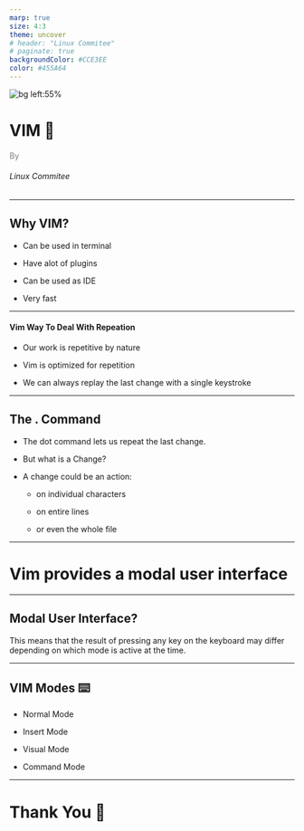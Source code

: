 ```yaml
---
marp: true
size: 4:3
theme: uncover
# header: "Linux Commitee"
# paginate: true
backgroundColor: #CCE3EE
color: #455A64
---
```


![bg left:55%](./imgs/tux.png)

# <!--fit--> VIM :rocket:

<span style="color:grey"><span>By</span><br><h6>Linux Commitee</h6>

---

## Why VIM?

- Can be used in terminal

- Have alot of plugins

- Can be used as IDE

- Very fast

---

#### Vim Way To Deal With Repeation

- Our work is repetitive by nature

- Vim is optimized for repetition

- We can always replay the last change with a single keystroke

---

## The . Command

- The dot command lets us repeat the last change.

- But what is a Change?

- A change could be an action:

  - on individual characters

  - on entire lines

  - or even the whole file

---

# Vim provides a modal user interface <!--fit-->

---

## Modal User Interface?

This means that the result of pressing any key on the keyboard may differ depending on which
mode is active at the time.

---

## VIM Modes :keyboard:

- Normal Mode

- Insert Mode

- Visual Mode

- Command Mode

---

# Thank You :wave:
